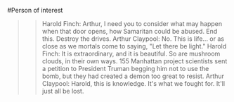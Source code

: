 #Person of interest

>> Harold Finch: Arthur, I need you to consider what may happen when that door opens, how Samaritan could be abused. End this. Destroy the drives.
>> Arthur Claypool: No. This is life... or as close as we mortals come to saying, "Let there be light."
>> Harold Finch: It is extraordinary, and it is beautiful. So are mushroom clouds, in their own ways. 155 Manhattan project scientists sent a petition to President Truman begging him not to use the bomb, but they had created a demon too great to resist.
Arthur Claypool: Harold, this is knowledge. It's what we fought for. It'll just all be lost.

